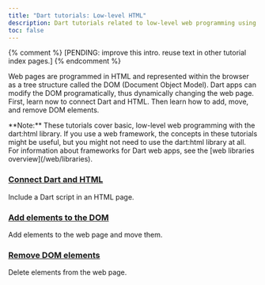 ```yaml
---
title: "Dart tutorials: Low-level HTML"
description: Dart tutorials related to low-level web programming using HTML.
toc: false
---
```


{% comment %} [PENDING: improve this intro. reuse text in other tutorial index pages.] {% endcomment %}

Web pages are programmed in HTML and represented within the browser
as a tree structure called the DOM (Document Object Model).
Dart apps can modify the DOM programatically,
thus dynamically changing the web page.
First, learn now to connect Dart and HTML.
Then learn how to add, move, and remove DOM elements.

<aside class="alert alert-info" markdown="1">
  **Note:**
  These tutorials cover basic, low-level web programming
  with the dart:html library.
  If you use a web framework,
  the concepts in these tutorials might be useful,
  but you might not need to use the dart:html library at all.
  For information about frameworks for Dart web apps,
  see the [web libraries overview](/web/libraries).
</aside>

<div class="card-grid">
  <div class="card">
    <h3><a href="/tutorials/web/low-level-html/connect-dart-html">Connect Dart and HTML</a></h3>
    <p>Include a Dart script in an HTML page.</p>
  </div>
  <div class="card">
    <h3><a href="/tutorials/web/low-level-html/add-elements">Add elements to the DOM</a></h3>
    <p>Add elements to the web page and move them.</p>
  </div>
  <div class="card">
    <h3><a href="/tutorials/web/low-level-html/remove-elements">Remove DOM elements</a></h3>
    <p>Delete elements from the web page.</p>
  </div>
</div>
